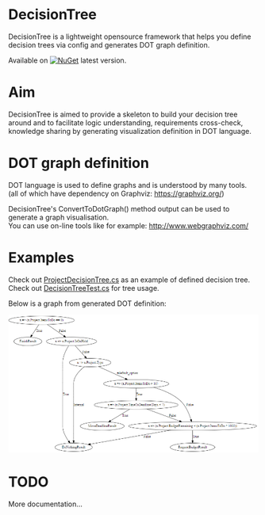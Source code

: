 # DecisionTree

DecisionTree is a lightweight opensource framework that helps you define decision trees via config and generates DOT graph definition.<br>

Available on [![NuGet](https://img.shields.io/nuget/v/DecisionTree.svg)](https://www.nuget.org/packages/DecisionTree/) latest version.<br>

# Aim

DecisionTree is aimed to provide a skeleton to build your decision tree around and to facilitate logic understanding, requirements cross-check, knowledge sharing by generating visualization definition in DOT language.<br>

# DOT graph definition
DOT language is used to define graphs and is understood by many tools.<br>
(all of which have dependency on Graphviz: https://graphviz.org/)<br>

DecisionTree's ConvertToDotGraph() method output can be used to generate a graph visualisation.<br>
You can use on-line tools like for example: http://www.webgraphviz.com/<br>

# Examples
Check out [ProjectDecisionTree.cs](https://github.com/Smrecz/DecisionTree/blob/master/DecisionTree.Tests/Tree/ProjectDecisionTree.cs) as an example of defined decision tree.<br>
Check out [DecisionTreeTest.cs](https://github.com/Smrecz/DecisionTree/blob/master/DecisionTree.Tests/DecisionTreeTest.cs) for tree usage.<br>

Below is a graph from generated DOT definition:<br>

![ProjectDecisionTree Graph](https://github.com/Smrecz/DecisionTree/blob/master/ProjectDecisionTree.png)

# TODO
More documentation...
